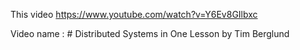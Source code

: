 This video
https://www.youtube.com/watch?v=Y6Ev8GIlbxc

Video name : # Distributed Systems in One Lesson by Tim Berglund


